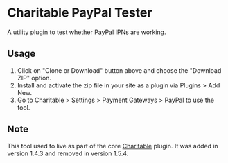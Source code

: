 # Charitable PayPal Tester
A utility plugin to test whether PayPal IPNs are working.

## Usage

1. Click on "Clone or Download" button above and choose the "Download ZIP" option.
2. Install and activate the zip file in your site as a plugin via Plugins > Add New.
3. Go to Charitable > Settings > Payment Gateways > PayPal to use the tool.

## Note

This tool used to live as part of the core [Charitable](https://github.com/Charitable/Charitable) plugin. It was added in version 1.4.3 and removed in version 1.5.4.
